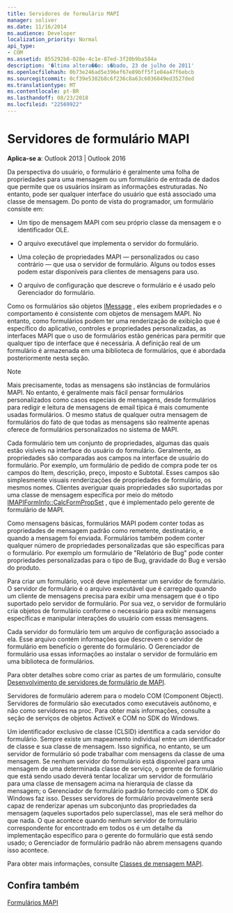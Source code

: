 ```yaml
---
title: Servidores de formulário MAPI
manager: soliver
ms.date: 11/16/2014
ms.audience: Developer
localization_priority: Normal
api_type:
- COM
ms.assetid: 855292b8-028e-4c1e-87ed-3f20b9ba584a
description: '�ltima altera��o: s�bado, 23 de julho de 2011'
ms.openlocfilehash: 0b73e246ad5e396ef67e89bff5f1e04a47f6ebcb
ms.sourcegitcommit: 0cf39e5382b8c6f236c8a63c6036849ed3527ded
ms.translationtype: MT
ms.contentlocale: pt-BR
ms.lasthandoff: 08/23/2018
ms.locfileid: "22569922"
---
```

# <a name="mapi-form-servers"></a>Servidores de formulário MAPI

  
  
**Aplica-se a**: Outlook 2013 | Outlook 2016 
  
Da perspectiva do usuário, o formulário é geralmente uma folha de propriedades para uma mensagem ou um formulário de entrada de dados que permite que os usuários insiram as informações estruturadas. No entanto, pode ser qualquer interface do usuário que está associado uma classe de mensagem. Do ponto de vista do programador, um formulário consiste em:
  
- Um tipo de mensagem MAPI com seu próprio classe da mensagem e o identificador OLE.
    
- O arquivo executável que implementa o servidor do formulário.
    
- Uma coleção de propriedades MAPI — personalizados ou caso contrário — que usa o servidor de formulário. Alguns ou todos esses podem estar disponíveis para clientes de mensagens para uso.
    
- O arquivo de configuração que descreve o formulário e é usado pelo Gerenciador do formulário.
    
Como os formulários são objetos [IMessage](imessageimapiprop.md) , eles exibem propriedades e o comportamento é consistente com objetos de mensagem MAPI. No entanto, como formulários podem ter uma renderização de exibição que é específico do aplicativo, controles e propriedades personalizadas, as interfaces MAPI que o uso de formulários estão genéricas para permitir que qualquer tipo de interface que é necessária. A definição real de um formulário é armazenada em uma biblioteca de formulários, que é abordada posteriormente nesta seção. 
  
> [!NOTE]
> Mais precisamente, todas as mensagens são instâncias de formulários MAPI. No entanto, é geralmente mais fácil pensar formulários personalizados como casos especiais de mensagens, desde formulários para redigir e leitura de mensagens de email típica é mais comumente usadas formulários. O mesmo status de qualquer outra mensagem de formulários do fato de que todas as mensagens são realmente apenas oferece de formulários personalizados no sistema de MAPI. 
  
Cada formulário tem um conjunto de propriedades, algumas das quais estão visíveis na interface do usuário do formulário. Geralmente, as propriedades são comparadas aos campos na interface de usuário do formulário. Por exemplo, um formulário de pedido de compra pode ter os campos do Item, descrição, preço, imposto e Subtotal. Esses campos são simplesmente visuais renderizações de propriedades de formulário, os mesmos nomes. Clientes averiguar quais propriedades são suportadas por uma classe de mensagem específica por meio do método [IMAPIFormInfo::CalcFormPropSet](imapiforminfo-calcformpropset.md) , que é implementado pelo gerente de formulário de MAPI. 
  
Como mensagens básicas, formulários MAPI podem conter todas as propriedades de mensagem padrão como remetente, destinatário, e quando a mensagem foi enviada. Formulários também podem conter qualquer número de propriedades personalizadas que são específicas para o formulário. Por exemplo um formulário de "Relatório de Bug" pode conter propriedades personalizadas para o tipo de Bug, gravidade do Bug e versão do produto.
  
Para criar um formulário, você deve implementar um servidor de formulário. O servidor de formulário é o arquivo executável que é carregado quando um cliente de mensagens precisa para exibir uma mensagem que é o tipo suportado pelo servidor de formulário. Por sua vez, o servidor de formulário cria objetos de formulário conforme o necessário para exibir mensagens específicas e manipular interações do usuário com essas mensagens.
  
Cada servidor do formulário tem um arquivo de configuração associado a ela. Esse arquivo contém informações que descrevem o servidor de formulário em benefício o gerente do formulário. O Gerenciador de formulário usa essas informações ao instalar o servidor de formulário em uma biblioteca de formulários.
  
Para obter detalhes sobre como criar as partes de um formulário, consulte [Desenvolvimento de servidores de formulário de MAPI](developing-mapi-form-servers.md).
  
Servidores de formulário aderem para o modelo COM (Component Object). Servidores de formulário são executados como executáveis autônomo, e não como servidores na proc. Para obter mais informações, consulte a seção de serviços de objetos ActiveX e COM no SDK do Windows.
  
Um identificador exclusivo de classe (CLSID) identifica a cada servidor do formulário. Sempre existe um mapeamento individual entre um identificador de classe e sua classe de mensagem. Isso significa, no entanto, se um servidor de formulário só pode trabalhar com mensagens da classe de uma mensagem. Se nenhum servidor do formulário está disponível para uma mensagem de uma determinada classe de serviço, o gerente de formulário que está sendo usado deverá tentar localizar um servidor de formulário para uma classe de mensagem acima na hierarquia de classe da mensagem; o Gerenciador de formulário padrão fornecido com o SDK do Windows faz isso. Desses servidores de formulário provavelmente será capaz de renderizar apenas um subconjunto das propriedades da mensagem (aqueles suportados pelo superclasse), mas ele será melhor do que nada. O que acontece quando nenhum servidor de formulário correspondente for encontrado em todos os é um detalhe da implementação específico para o gerente do formulário que está sendo usado; o Gerenciador de formulário padrão não abrem mensagens quando isso acontece.
  
Para obter mais informações, consulte [Classes de mensagem MAPI](mapi-message-classes.md).
  
## <a name="see-also"></a>Confira também



[Formulários MAPI](mapi-forms.md)

